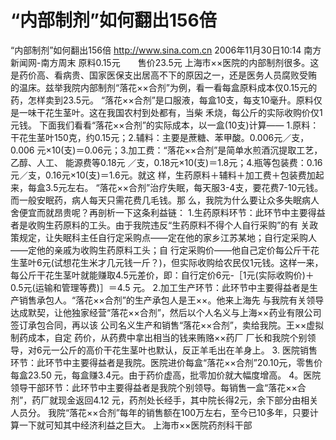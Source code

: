 # “内部制剂”如何翻出156倍

“内部制剂”如何翻出156倍
http://www.sina.com.cn 2006年11月30日10:14 南方新闻网-南方周末
原料0.15元　　售价23.5元
上海市××医院的内部制剂很多。这是药价高、看病贵、国家医保支出居高不下的原因之一，还是医务人员腐败受贿 的温床。兹举我院内部制剂“落花××合剂”为例，看一看每盒原料成本仅0.15元的药，怎样卖到23.5元。
“落花××合剂”是口服液，每盒10支，每支10毫升。原料仅是一味干花生茎叶。这在我国农村到处都有，当柴 禾烧，每公斤的实际收购价仅1元钱。
下面我们看看“落花××合剂”的实际成本，以一盒(10支)计算——
1.原料：干花生茎叶150克，约0.15元；2.辅料：主要是蔗糖、苯甲酸。0.006元／支，0.006 元×10(支)＝0.06元；3.加工费：“落花××合剂”是简单水煎酒沉提取工艺，乙醇、人工、
能源费等0.18元 ／支，0.18元×10(支)＝1.8元；4.瓶等包装费：0.16元／支，0.16元×10(支)＝1.6元。就这 样，生药原料＋辅料＋加工费＋包装费加起来，每盒3.5元左右。
“落花××合剂”治疗失眠，每天服3-4支，要花费7-10元钱。而一般安眠药，病人每天只需花费几毛钱。那 么，我院为什么要让众多失眠病人舍便宜而就昂贵呢？再剖析一下这条利益链：
1.生药原料环节：此环节中主要得益者是收购生药原料的工头。由于我院违反“生药原料不得个人自行采购”的有 关政策规定，让失眠科主任自行定采购点——定在他的家乡江苏某地；自行定采购人——定他的亲戚为收购生药原料工头；自 行定采购价——他自己定价每公斤干花生茎叶6元(试想花生米才几元钱一斤？)，但实际收购给农民仅1元钱。这样一来， 每公斤干花生茎叶就能赚取4.5元差价，即：自行定价6元-［1元(实际收购价)＋0.5元(运输和管理等费)］＝4.5 元。
2.加工生产环节：此环节中主要得益者是生产销售承包人。“落花××合剂”的生产承包人是王××。他来上海先 与我院有关领导达成默契，让他独家经营“落花××合剂”，然后以个人名义与上海××药业有限公司签订承包合同，再以该 公司名义生产和销售“落花××合剂”，卖给我院。王××虚拟制药成本，自定
药价，从药费中拿出相当的钱来贿赂××药厂 厂长和我院个别领导，对6元一公斤的高价干花生茎叶也默认，反正羊毛出在羊身上。
3.
医院销售环节：此环节中主要得益者是我院。医院进价每盒“落花××合剂”20.10元，零售价每盒23.50 元，每盒赚3.4元。由于药价虚高，批零加价就大幅度增高。
4。医院领导干部环节：此环节中主要得益者是我院个别领导。每销售一盒“落花××合剂”，药厂就现金返回4.12 元，药剂处长经手，其中院长得2元，余下部分由相关人员分。
我院“落花××合剂”每年的销售额在100万左右，至今已10多年，只要计算一下就可知其中经济利益之巨大。
上海市××医院药剂科干部

